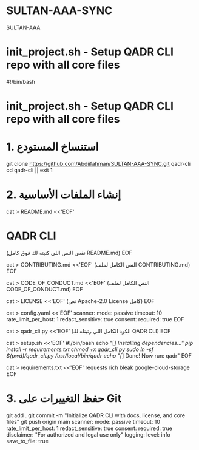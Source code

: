 # SULTAN-AAA-SYNC
SULTAN-AAA
# init_project.sh - Setup QADR CLI repo with all core files
#!/bin/bash
# init_project.sh - Setup QADR CLI repo with all core files

# 1. استنساخ المستودع
git clone https://github.com/Abdiifahman/SULTAN-AAA-SYNC.git qadr-cli
cd qadr-cli || exit 1

# 2. إنشاء الملفات الأساسية
cat > README.md <<'EOF'
# QADR CLI
(نفس النص اللي كتبته لك فوق كامل README.md)
EOF

cat > CONTRIBUTING.md <<'EOF'
(النص الكامل لملف CONTRIBUTING.md)
EOF

cat > CODE_OF_CONDUCT.md <<'EOF'
(النص الكامل لملف CODE_OF_CONDUCT.md)
EOF

cat > LICENSE <<'EOF'
(نص Apache-2.0 License كامل)
EOF

cat > config.yaml <<'EOF'
scanner:
  mode: passive
  timeout: 10
  rate_limit_per_host: 1
  redact_sensitive: true
consent:
  required: true
EOF

cat > qadr_cli.py <<'EOF'
(الكود الكامل اللي رتبناه للـ QADR CLI)
EOF

cat > setup.sh <<'EOF'
#!/bin/bash
echo "[*] Installing dependencies..."
pip install -r requirements.txt
chmod +x qadr_cli.py
sudo ln -sf $(pwd)/qadr_cli.py /usr/local/bin/qadr
echo "[*] Done! Now run: qadr"
EOF

cat > requirements.txt <<'EOF'
requests
rich
bleak
google-cloud-storage
EOF

# 3. حفظ التغييرات على Git
git add .
git commit -m "Initialize QADR CLI with docs, license, and core files"
git push origin main
scanner:
  mode: passive
  timeout: 10
  rate_limit_per_host: 1
  redact_sensitive: true
consent:
  required: true
  disclaimer: "For authorized and legal use only"
logging:
  level: info
  save_to_file: true